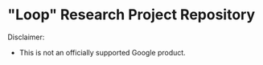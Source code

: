 # "Loop" Research Project Repository

Disclaimer:

* This is not an officially supported Google product.

